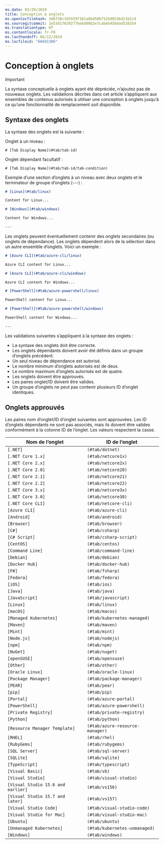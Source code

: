 ```yaml
---
ms.date: 03/29/2019
title: Conception à onglets
ms.openlocfilehash: 3d6f38c1659297182a8bd50bf52b9853bd21b2c8
ms.sourcegitcommit: 1e53d17639277bebd89b2e7cabeb45bdad526354
ms.translationtype: HT
ms.contentlocale: fr-FR
ms.lasthandoff: 06/12/2019
ms.locfileid: "66841306"
---
```

# <a name="tabbed-conceptual"></a>Conception à onglets

> [!IMPORTANT]
> La syntaxe conceptuelle à onglets ayant été dépréciée, n’ajoutez pas de nouveaux onglets. Les validations décrites dans cet article s’appliquent aux ensembles de contenus autorisés à utiliser une conception à onglets jusqu’à ce qu’une fonctionnalité de remplacement soit disponible.

## <a name="tab-syntax"></a>Syntaxe des onglets

La syntaxe des onglets est la suivante :

Onglet à un niveau :

`# [Tab Display Name](#tab/tab-id)`

Onglet dépendant facultatif :

`# [Tab Display Name](#tab/tab-id/tab-condition)`

Exemple d’une section d’onglets à un niveau avec deux onglets et le terminateur de groupe d’onglets (---) :

```markdown
# [Linux](#tab/linux)

Content for Linux...

# [Windows](#tab/windows)

Content for Windows...

---
```

Les onglets peuvent éventuellement contenir des onglets secondaires (ou onglets de dépendance). Les onglets dépendent alors de la sélection dans un autre ensemble d’onglets. Voici un exemple :

```markdown
# [Azure CLI](#tab/azure-cli/linux)

Azure CLI content for Linux...

# [Azure CLI](#tab/azure-cli/windows)

Azure CLI content for Windows...

# [PowerShell](#tab/azure-powershell/linux)

PowerShell content for Linux...

# [PowerShell](#tab/azure-powershell/windows)

PowerShell content for Windows...

---
```

Les validations suivantes s’appliquent à la syntaxe des onglets :

- La syntaxe des onglets doit être correcte.
- Les onglets dépendants doivent avoir été définis dans un groupe d’onglets précédent.
- Un seul niveau de dépendance est autorisé.
- Le nombre minimum d’onglets autorisés est de deux.
- Le nombre maximum d’onglets autorisés est de quatre.
- Les onglets doivent être approuvés.
- Les paires onglet/ID doivent être valides.
- Un groupe d’onglets ne peut pas contenir plusieurs ID d’onglet identiques.

## <a name="approved-tabs"></a>Onglets approuvés

Les paires nom d’onglet/ID d’onglet suivantes sont approuvées. Les ID d’onglets dépendants ne sont pas associés, mais ils doivent être valides conformément à la colonne ID de l’onglet. Les valeurs respectent la casse.

|Nom de l’onglet              |ID de l’onglet            |
|----------------------|------------------|
|`[.NET]`              |`(#tab/dotnet)`   |
|`[.NET Core 1.x]`     |`(#tab/netcore1x)`|
|`[.NET Core 2.x]`     |`(#tab/netcore2x)`|
|`[.NET Core 2.0]`     |`(#tab/netcore20)`|
|`[.NET Core 2.1]`     |`(#tab/netcore21)`|
|`[.NET Core 2.2]`     |`(#tab/netcore22)`|
|`[.NET Core 3.x]`     |`(#tab/netcore3x)`|
|`[.NET Core 3.0]`     |`(#tab/netcore30)`|
|`[.NET Core CLI]`     |`(#tab/netcore-cli)`|
|`[Azure CLI]`         |`(#tab/azure-cli)`|
|`[Android]`           |`(#tab/android)`  |
|`[Browser]`           |`(#tab/browser)`  |
|`[C#]`                |`(#tab/csharp)`   |
|`[C# Script]`         |`(#tab/csharp-script)`|
|`[CentOS]`            |`(#tab/centos)`|
|`[Command Line]`      |`(#tab/command-line)`|
|`[Debian]`            |`(#tab/debian)`|
|`[Docker Hub]`        |`(#tab/docker-hub)`|
|`[F#]`                |`(#tab/fsharp)`|
|`[Fedora]`            |`(#tab/fedora)`|
|`[iOS]`               |`(#tab/ios)`      |
|`[Java]`              |`(#tab/java)`|
|`[JavaScript]`        |`(#tab/javascript)`|
|`[Linux]`             |`(#tab/linux)`    |
|`[macOS]`             |`(#tab/macos)`    |
|`[Managed Kubernetes]`|`(#tab/kubernetes-managed)`|
|`[Maven]`             |`(#tab/maven)`|
|`[Mint]`              |`(#tab/mint)`|
|`[Node.js]`           |`(#tab/nodejs)`|
|`[npm]`               |`(#tab/npm)` |
|`[NuGet]`             |`(#tab/nuget)`|
|`[openSUSE]`          |`(#tab/opensuse)`|
|`[Other]`             |`(#tab/other)` |
|`[Oracle Linux]`      |`(#tab/oracle-linux)`|
|`[Package Manager]`   |`(#tab/package-manager)` |
|`[PEAR]`              |`(#tab/pear)`|
|`[pip]`               |`(#tab/pip)`|
|`[Portal]`            |`(#tab/azure-portal)`    |
|`[PowerShell]`        |`(#tab/azure-powershell)`|
|`[Private Registry]`  |`(#tab/private-registry)`|
|`[Python]`            |`(#tab/python)`|
|`[Resource Manager Template]`|`(#tab/azure-resource-manager)`|
|`[RHEL]`              |`(#tab/rhel)`|
|`[RubyGems]`          |`(#tab/rubygems)`|
|`[SQL Server]`        |`(#tab/sql-server)`|
|`[SQLite]`            |`(#tab/sqlite)`|
|`[TypeScript]`        |`(#tab/typescript)`|
|`[Visual Basic]`      |`(#tab/vb)` |
|`[Visual Studio]`     |`(#tab/visual-studio)`|
|`[Visual Studio 15.6 and earlier]`|`(#tab/vs156)`|
|`[Visual Studio 15.7 and later]`  |`(#tab/vs157)`|
|`[Visual Studio Code]`            |`(#tab/visual-studio-code)`|
|`[Visual Studio for Mac]`         |`(#tab/visual-studio-mac)`|
|`[Ubuntu]`                        |`(#tab/ubuntu)`|
|`[Unmanaged Kubernetes]`          |`(#tab/kubernetes-unmanaged)`|
|`[Windows]`   |`(#tab/windows)`   |